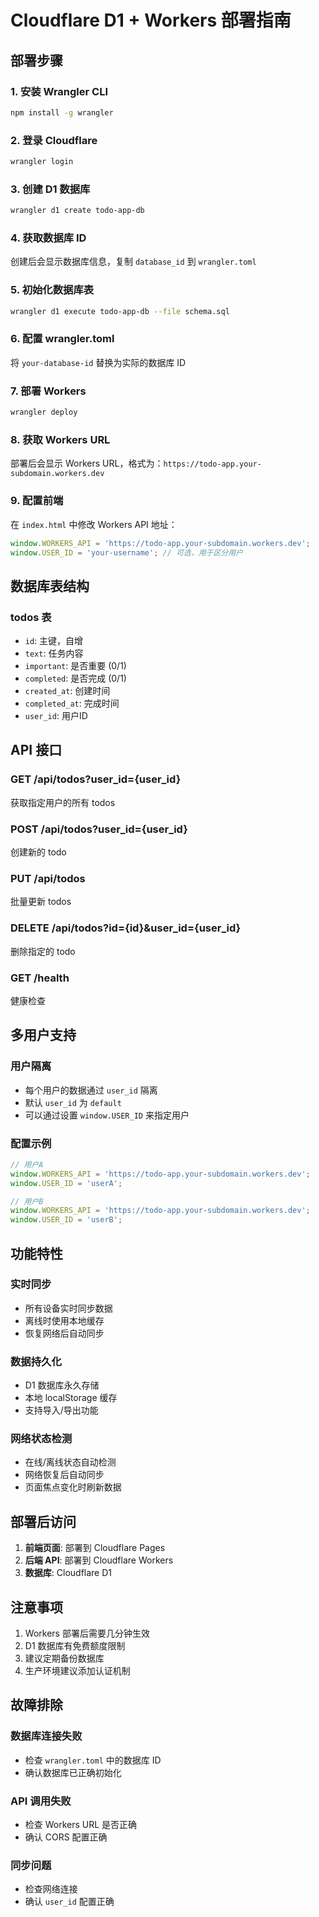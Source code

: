 # Cloudflare D1 + Workers 部署指南

## 部署步骤

### 1. 安装 Wrangler CLI
```bash
npm install -g wrangler
```

### 2. 登录 Cloudflare
```bash
wrangler login
```

### 3. 创建 D1 数据库
```bash
wrangler d1 create todo-app-db
```

### 4. 获取数据库 ID
创建后会显示数据库信息，复制 `database_id` 到 `wrangler.toml`

### 5. 初始化数据库表
```bash
wrangler d1 execute todo-app-db --file schema.sql
```

### 6. 配置 wrangler.toml
将 `your-database-id` 替换为实际的数据库 ID

### 7. 部署 Workers
```bash
wrangler deploy
```

### 8. 获取 Workers URL
部署后会显示 Workers URL，格式为：`https://todo-app.your-subdomain.workers.dev`

### 9. 配置前端
在 `index.html` 中修改 Workers API 地址：
```javascript
window.WORKERS_API = 'https://todo-app.your-subdomain.workers.dev';
window.USER_ID = 'your-username'; // 可选，用于区分用户
```

## 数据库表结构

### todos 表
- `id`: 主键，自增
- `text`: 任务内容
- `important`: 是否重要 (0/1)
- `completed`: 是否完成 (0/1)
- `created_at`: 创建时间
- `completed_at`: 完成时间
- `user_id`: 用户ID

## API 接口

### GET /api/todos?user_id={user_id}
获取指定用户的所有 todos

### POST /api/todos?user_id={user_id}
创建新的 todo

### PUT /api/todos
批量更新 todos

### DELETE /api/todos?id={id}&user_id={user_id}
删除指定的 todo

### GET /health
健康检查

## 多用户支持

### 用户隔离
- 每个用户的数据通过 `user_id` 隔离
- 默认 `user_id` 为 `default`
- 可以通过设置 `window.USER_ID` 来指定用户

### 配置示例
```javascript
// 用户A
window.WORKERS_API = 'https://todo-app.your-subdomain.workers.dev';
window.USER_ID = 'userA';

// 用户B
window.WORKERS_API = 'https://todo-app.your-subdomain.workers.dev';
window.USER_ID = 'userB';
```

## 功能特性

### 实时同步
- 所有设备实时同步数据
- 离线时使用本地缓存
- 恢复网络后自动同步

### 数据持久化
- D1 数据库永久存储
- 本地 localStorage 缓存
- 支持导入/导出功能

### 网络状态检测
- 在线/离线状态自动检测
- 网络恢复后自动同步
- 页面焦点变化时刷新数据

## 部署后访问

1. **前端页面**: 部署到 Cloudflare Pages
2. **后端 API**: 部署到 Cloudflare Workers
3. **数据库**: Cloudflare D1

## 注意事项

1. Workers 部署后需要几分钟生效
2. D1 数据库有免费额度限制
3. 建议定期备份数据库
4. 生产环境建议添加认证机制

## 故障排除

### 数据库连接失败
- 检查 `wrangler.toml` 中的数据库 ID
- 确认数据库已正确初始化

### API 调用失败
- 检查 Workers URL 是否正确
- 确认 CORS 配置正确

### 同步问题
- 检查网络连接
- 确认 `user_id` 配置正确